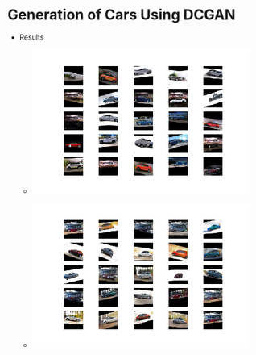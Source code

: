# Generation of Cars Using DCGAN

* Results

  * ![gen_plot_10360](./gen_images/run3/gen_plot_10360.png)

  * ![gen_plot_7400](./gen_images/run3/gen_plot_7400.png)



